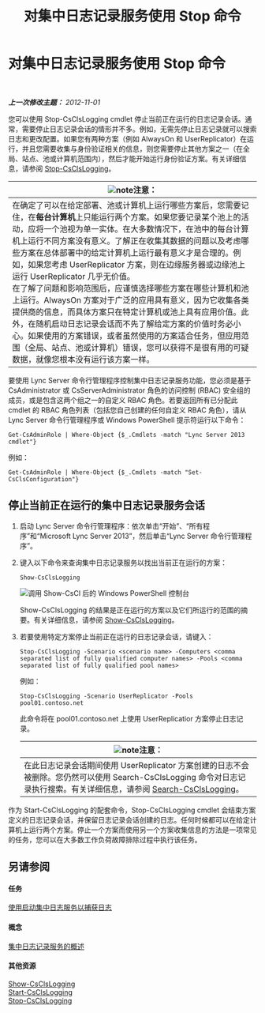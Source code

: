 ﻿---
title: 对集中日志记录服务使用 Stop 命令
TOCTitle: 对集中日志记录服务使用 Stop 命令
ms:assetid: 09ac093e-8f30-4874-84b4-12548ac8c898
ms:mtpsurl: https://technet.microsoft.com/zh-cn/library/JJ687964(v=OCS.15)
ms:contentKeyID: 49888294
ms.date: 05/19/2016
mtps_version: v=OCS.15
ms.translationtype: HT
---

# 对集中日志记录服务使用 Stop 命令

 

_**上一次修改主题：** 2012-11-01_

您可以使用 Stop-CsClsLogging cmdlet 停止当前正在运行的日志记录会话。通常，需要停止日志记录会话的情形并不多。例如，无需先停止日志记录就可以搜索日志和更改配置。如果您有两种方案（例如 AlwaysOn 和 UserReplicator）在运行，并且您需要收集与身份验证相关的信息，则您需要停止其他方案之一（在全局、站点、池或计算机范围内），然后才能开始运行身份验证方案。有关详细信息，请参阅 [Stop-CsClsLogging](https://docs.microsoft.com/en-us/powershell/module/skype/Stop-CsClsLogging)。

<table>
<thead>
<tr class="header">
<th><img src="images/Dn783119.note(OCS.15).gif" title="note" alt="note" />注意：</th>
</tr>
</thead>
<tbody>
<tr class="odd">
<td>在确定了可以在给定部署、池或计算机上运行哪些方案后，您需要记住，在<strong>每台计算机</strong>上只能运行两个方案。如果您要记录某个池上的活动，应将一个池视为单一实体。在大多数情况下，在池中的每台计算机上运行不同方案没有意义。了解正在收集其数据的问题以及考虑哪些方案在总体部署中的给定计算机上运行最有意义才是合理的。例如，如果您考虑 UserReplicator 方案，则在边缘服务器或边缘池上运行 UserReplicator 几乎无价值。<br />
在了解了问题和影响范围后，应谨慎选择哪些方案在哪些计算机和池上运行。AlwaysOn 方案对于广泛的应用具有意义，因为它收集各类提供商的信息，而具体方案只在特定计算机或池上具有应用价值。此外，在随机启动日志记录会话而不先了解给定方案的价值时务必小心。如果使用的方案错误，或者虽然使用的方案适合任务，但应用范围（全局、站点、池或计算机）错误，您可以获得不是很有用的可疑数据，就像您根本没有运行该方案一样。</td>
</tr>
</tbody>
</table>


要使用 Lync Server 命令行管理程序控制集中日志记录服务功能，您必须是基于 CsAdministrator 或 CsServerAdministrator 角色的访问控制 (RBAC) 安全组的成员，或是包含这两个组之一的自定义 RBAC 角色。若要返回所有已分配此 cmdlet 的 RBAC 角色列表（包括您自己创建的任何自定义 RBAC 角色），请从 Lync Server 命令行管理程序或 Windows PowerShell 提示符运行以下命令：

    Get-CsAdminRole | Where-Object {$_.Cmdlets -match "Lync Server 2013 cmdlet"}

例如：

    Get-CsAdminRole | Where-Object {$_.Cmdlets -match "Set-CsClsConfiguration"}

## 停止当前正在运行的集中日志记录服务会话

1.  启动 Lync Server 命令行管理程序：依次单击“开始”、“所有程序”和“Microsoft Lync Server 2013”，然后单击“Lync Server 命令行管理程序”。

2.  键入以下命令来查询集中日志记录服务以找出当前正在运行的方案：
    
        Show-CsClsLogging
    
    ![调用 Show-CsCl 后的 Windows PowerShell 控制台](images/JJ687964.eb190c32-529c-4277-a731-52c47d22d8fa(OCS.15).jpg "调用 Show-CsCl 后的 Windows PowerShell 控制台")
    
    Show-CsClsLogging 的结果是正在运行的方案以及它们所运行的范围的摘要。有关详细信息，请参阅 [Show-CsClsLogging](https://docs.microsoft.com/en-us/powershell/module/skype/Show-CsClsLogging)。

3.  若要使用特定方案停止当前正在运行的日志记录会话，请键入：
    
        Stop-CsClsLogging -Scenario <scenario name> -Computers <comma separated list of fully qualified computer names> -Pools <comma separated list of fully qualified pool names>
    
    例如：
    
        Stop-CsClsLogging -Scenario UserReplicator -Pools pool01.contoso.net
    
    此命令将在 pool01.contoso.net 上使用 UserReplicatior 方案停止日志记录。
    
    <table>
    <thead>
    <tr class="header">
    <th><img src="images/Dn783119.note(OCS.15).gif" title="note" alt="note" />注意：</th>
    </tr>
    </thead>
    <tbody>
    <tr class="odd">
    <td>在此日志记录会话期间使用 UserReplicator 方案创建的日志不会被删除。您仍然可以使用 Search-CsClsLogging 命令对日志记录执行搜索。有关详细信息，请参阅 <a href="https://docs.microsoft.com/en-us/powershell/module/skype/Search-CsClsLogging">Search-CsClsLogging</a>。</td>
    </tr>
    </tbody>
    </table>


作为 Start-CsClsLogging 的配套命令，Stop-CsClsLogging cmdlet 会结束方案定义的日志记录会话，并保留日志记录会话创建的日志。任何时候都可以在给定计算机上运行两个方案。停止一个方案而使用另一个方案收集信息的方法是一项常见的任务，您可以在大多数工作负荷故障排除过程中执行该任务。

## 另请参阅

#### 任务

[使用启动集中日志服务以捕获日志](lync-server-2013-using-start-for-the-centralized-logging-service-to-capture-logs.md)  

#### 概念

[集中日志记录服务的概述](lync-server-2013-overview-of-the-centralized-logging-service.md)  

#### 其他资源

[Show-CsClsLogging](https://docs.microsoft.com/en-us/powershell/module/skype/Show-CsClsLogging)  
[Start-CsClsLogging](https://docs.microsoft.com/en-us/powershell/module/skype/Start-CsClsLogging)  
[Stop-CsClsLogging](https://docs.microsoft.com/en-us/powershell/module/skype/Stop-CsClsLogging)

